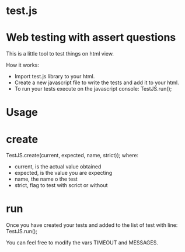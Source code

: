 test.js
=======

Web testing with assert questions
====
This is a little tool to test things on html view.


How it works:
- Import test.js library to your html.
- Create a new javascript file to write the tests and add it to your html.
- To run your tests execute on the javascript console:  TestJS.run();


Usage
=======

create
===
TestJS.create(current, expected, name, strict));
where:
- current, is the actual value obtained
- expected, is the value you are expecting
- name, the name o the test
- strict, flag to test with scrict or without

run
===
Once you have created your tests and added to the list of test with line:
TestJS.run();


You can feel free to modify the vars TIMEOUT and  MESSAGES.
